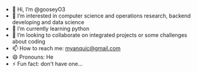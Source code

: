 - 👋 Hi, I’m @gooseyO3
- 👀 I’m interested in computer science and operations research, backend developing and data science
- 🌱 I’m currently learning python 
- 💞️ I’m looking to collaborate on integrated projects or some challenges about coding
- 📫 How to reach me: myanquic@gmail.com
- 😄 Pronouns: He
- ⚡ Fun fact: don't have one...

<!---
gooseyO3/gooseyO3 is a ✨ special ✨ repository because its `README.md` (this file) appears on your GitHub profile.
You can click the Preview link to take a look at your changes.
--->
